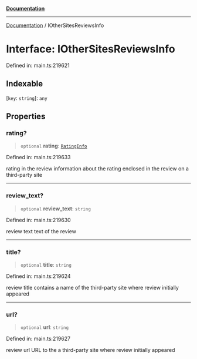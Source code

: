 [**Documentation**](../README.md)

***

[Documentation](../README.md) / IOtherSitesReviewsInfo

# Interface: IOtherSitesReviewsInfo

Defined in: main.ts:219621

## Indexable

\[`key`: `string`\]: `any`

## Properties

### rating?

> `optional` **rating**: [`RatingInfo`](../classes/RatingInfo.md)

Defined in: main.ts:219633

rating in the review
information about the rating enclosed in the review on a third-party site

***

### review\_text?

> `optional` **review\_text**: `string`

Defined in: main.ts:219630

review text
text of the review

***

### title?

> `optional` **title**: `string`

Defined in: main.ts:219624

review title
contains a name of the third-party site where review initially appeared

***

### url?

> `optional` **url**: `string`

Defined in: main.ts:219627

review url
URL to the a third-party site where review initially appeared
